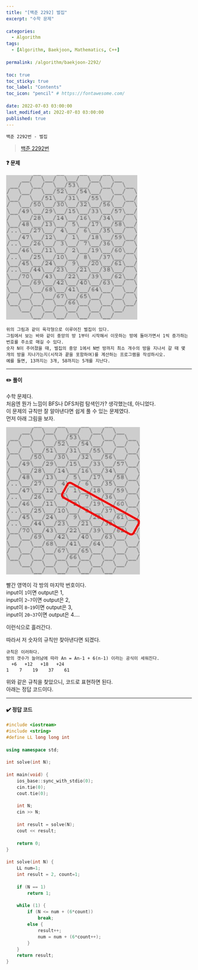 ```yaml
---
title: "[백준 2292] 벌집"
excerpt: "수학 문제"

categories:
  - Algorithm
tags:
  - [Algorithm, Baekjoon, Mathematics, C++]

permalink: /algorithm/baekjoon-2292/
 
toc: true
toc_sticky: true
toc_label: "Contents"
toc_icon: "pencil" # https://fontawesome.com/
 
date: 2022-07-03 03:00:00
last_modified_at: 2022-07-03 03:00:00
published: true
---
```


`백준 2292번 - 벌집`  

> [백준 2292번](https://www.acmicpc.net/problem/2292)  
 
#### ❓ 문제

![problem](/assets/images/post_img/baekjoon/2292/problem.JPG)  

```
위의 그림과 같이 육각형으로 이루어진 벌집이 있다. 
그림에서 보는 바와 같이 중앙의 방 1부터 시작해서 이웃하는 방에 돌아가면서 1씩 증가하는 번호를 주소로 매길 수 있다. 
숫자 N이 주어졌을 때, 벌집의 중앙 1에서 N번 방까지 최소 개수의 방을 지나서 갈 때 몇 개의 방을 지나가는지(시작과 끝을 포함하여)를 계산하는 프로그램을 작성하시오. 
예를 들면, 13까지는 3개, 58까지는 5개를 지난다.  
```

---  

#### ✏️ 풀이

수학 문제다.  
처음엔 뭔가 느낌이 BFS나 DFS처럼 탐색인가? 생각했는데, 아니었다.  
이 문제의 규칙만 잘 알아낸다면 쉽게 풀 수 있는 문제였다.  
먼저 아래 그림을 보자.  

![problem](/assets/images/post_img/baekjoon/2292/approach.JPG)  

빨간 영역이 각 방의 마지막 번호이다.  
input이 `1`이면 output은 1,  
input이 `2~7`이면 output은 2,  
input이 `8~19`이면 output은 3,  
input이 `20~37`이면 output은 4....   

이런식으로 흘러간다.  

따라서 저 숫자의 규칙만 찾아낸다면 되겠다.  

```  
규칙은 이러하다.  
방의 갯수가 늘어남에 따라 An = An-1 + 6(n-1) 이라는 공식이 세워진다.  
  +6   +12   +18   +24
1    7    19    37    61
```  

위와 같은 규칙을 찾았으니, 코드로 표현하면 된다.  
아래는 정답 코드이다.  

---  

#### ✔️ 정답 코드

```cpp
#include <iostream>
#include <string>
#define LL long long int

using namespace std;

int solve(int N);

int main(void) {
	ios_base::sync_with_stdio(0);
	cin.tie(0);
	cout.tie(0);

	int N;
	cin >> N;

	int result = solve(N);
	cout << result;

	return 0;
}

int solve(int N) {
	LL num=1;
	int result = 2, count=1;

	if (N == 1)
		return 1;

	while (1) {
		if (N <= num + (6*count))
			break;
		else {
			result++;
			num = num + (6*count++);
		}
	}
	return result;
}
```